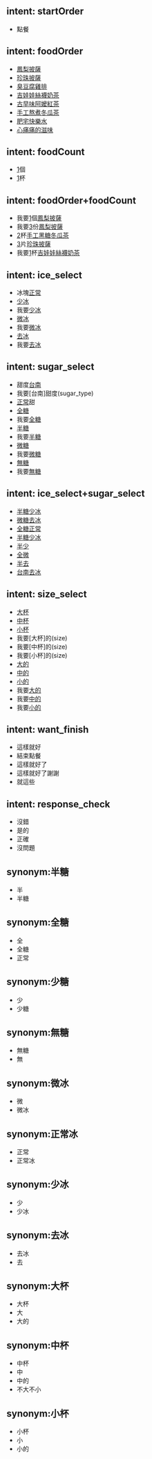 ## intent: startOrder
- 點餐

## intent: foodOrder
- [鳳梨披薩](food)
- [珍珠披薩](food)
- [臭豆腐雞排](food)
- [吉娃娃絲襪奶茶](food)
- [古早味阿嬤紅茶](food)
- [手工熬煮冬瓜茶](food)
- [肥宅快樂水](food)
- [心痛痛的滋味](food)


## intent: foodCount
- [1](count)個
- [1](count)杯

## intent: foodOrder+foodCount
- 我要[1](count)個[鳳梨披薩](food)
- 我要[3](count)份[鳳梨披薩](food)
- [2](count)杯[手工黑糖冬瓜茶](food)
- [3](count)片[珍珠披薩](food)
- 我要[1](count)杯[吉娃娃絲襪奶茶](food)


## intent: ice_select
- 冰塊[正常](ice_type)
- [少冰](ice_type)
- 我要[少冰](ice_type)
- [微冰](ice_type)
- 我要[微冰](ice_type)
- [去冰](ice_type)
- 我要[去冰](ice_type)

## intent: sugar_select
- 甜度[台南](sugar_type)
- 我要[台南]甜度(sugar_type)
- [正常](sugar_type)甜
- [全糖](sugar_type)
- 我要[全糖](sugar_type)
- [半糖](sugar_type)
- 我要[半糖](sugar_type)
- [微糖](sugar_type)
- 我要[微糖](sugar_type)
- [無糖](sugar_type)
- 我要[無糖](sugar_type)

## intent: ice_select+sugar_select
- [半糖](sugar_type)[少冰](ice_type)
- [微糖](sugar_type)[去冰](ice_type)
- [全糖](sugar_type)[正常](ice_type)
- [半糖](sugar_type)[少冰](ice_type)
- [半](sugar_type)[少](ice_type)
- [全](sugar_type)[微](ice_type)
- [半](sugar_type)[去](ice_type)
- [台南](sugar_type)[去冰](sugar_type)

## intent: size_select
- [大杯](size)
- [中杯](size)
- [小杯](size)
- 我要[大杯]的(size)
- 我要[中杯]的(size)
- 我要[小杯]的(size)
- [大的](size)
- [中的](size)
- [小的](size)
- 我要[大的](size)
- 我要[中的](size)
- 我要[小的](size)

## intent: want_finish
- 這樣就好
- 結束點餐
- 這樣就好了
- 這樣就好了謝謝
- 就這些

## intent: response_check
- 沒錯
- 是的
- 正確
- 沒問題

## synonym:半糖
- 半
- 半糖

## synonym:全糖
- 全
- 全糖
- 正常

## synonym:少糖
- 少
- 少糖

## synonym:無糖
- 無糖
- 無

## synonym:微冰
- 微
- 微冰

## synonym:正常冰
- 正常
- 正常冰

## synonym:少冰
- 少
- 少冰

## synonym:去冰
- 去冰
- 去

## synonym:大杯
- 大杯
- 大
- 大的

## synonym:中杯
- 中杯
- 中
- 中的
- 不大不小

## synonym:小杯
- 小杯
- 小
- 小的